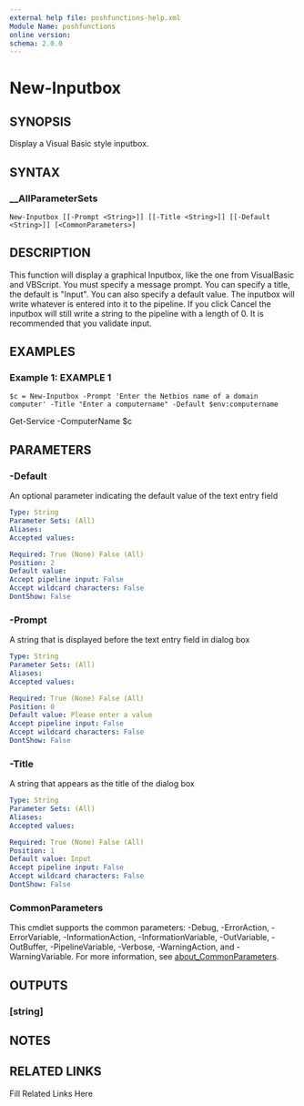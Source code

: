 ```yaml
---
external help file: poshfunctions-help.xml
Module Name: poshfunctions
online version: 
schema: 2.0.0
---
```


# New-Inputbox

## SYNOPSIS

Display a Visual Basic style inputbox.

## SYNTAX

### __AllParameterSets

```
New-Inputbox [[-Prompt <String>]] [[-Title <String>]] [[-Default <String>]] [<CommonParameters>]
```

## DESCRIPTION

This function will display a graphical Inputbox, like the one from VisualBasic
and VBScript.
You must specify a message prompt.
You can specify a title, the
default is "Input".
You can also specify a default value.
The inputbox will write
whatever is entered into it to the pipeline.
If you click Cancel the inputbox
will still write a string to the pipeline with a length of 0.
It is recommended
that you validate input.


## EXAMPLES

### Example 1: EXAMPLE 1

```
$c = New-Inputbox -Prompt 'Enter the Netbios name of a domain computer' -Title "Enter a computername" -Default $env:computername
```

Get-Service -ComputerName $c






## PARAMETERS

### -Default

An optional parameter indicating the default value of the text entry field

```yaml
Type: String
Parameter Sets: (All)
Aliases: 
Accepted values: 

Required: True (None) False (All)
Position: 2
Default value: 
Accept pipeline input: False
Accept wildcard characters: False
DontShow: False
```

### -Prompt

A string that is displayed before the text entry field in dialog box

```yaml
Type: String
Parameter Sets: (All)
Aliases: 
Accepted values: 

Required: True (None) False (All)
Position: 0
Default value: Please enter a value
Accept pipeline input: False
Accept wildcard characters: False
DontShow: False
```

### -Title

A string that appears as the title of the dialog box

```yaml
Type: String
Parameter Sets: (All)
Aliases: 
Accepted values: 

Required: True (None) False (All)
Position: 1
Default value: Input
Accept pipeline input: False
Accept wildcard characters: False
DontShow: False
```


### CommonParameters

This cmdlet supports the common parameters: -Debug, -ErrorAction, -ErrorVariable, -InformationAction, -InformationVariable, -OutVariable, -OutBuffer, -PipelineVariable, -Verbose, -WarningAction, and -WarningVariable. For more information, see [about_CommonParameters](http://go.microsoft.com/fwlink/?LinkID=113216).

## OUTPUTS

### [string]


## NOTES



## RELATED LINKS

Fill Related Links Here

